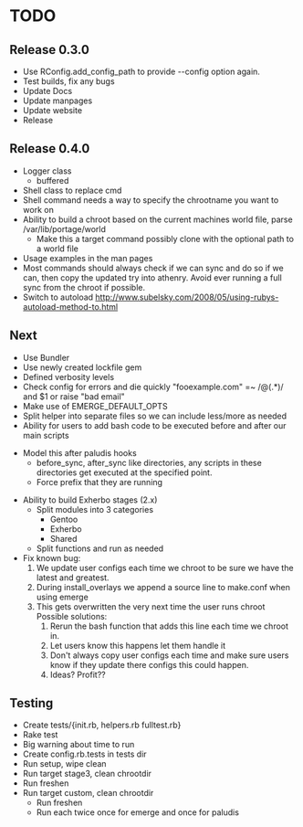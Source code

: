 TODO
=====

Release 0.3.0
--------------
* Use RConfig.add\_config\_path to provide --config option again.
* Test builds, fix any bugs
* Update Docs
* Update manpages
* Update website
* Release

Release 0.4.0
-------------
* Logger class
    - buffered
* Shell class to replace cmd
* Shell command needs a way to specify the chrootname you want to work on
* Ability to build a chroot based on the current machines world file, parse /var/lib/portage/world
    - Make this a target command possibly clone with the optional path to a world file
* Usage examples in the man pages
* Most commands should always check if we can sync and do so if we can, then copy the updated try into athenry. Avoid ever running a full sync from the chroot if possible. 
* Switch to autoload http://www.subelsky.com/2008/05/using-rubys-autoload-method-to.html

Next
----
* Use Bundler
* Use newly created lockfile gem
* Defined verbosity levels
* Check config for errors and die quickly 
    "fooexample.com" =~ /@(.*)/ and $1 or raise "bad email" 
* Make use of EMERGE\_DEFAULT\_OPTS
* Split helper into separate files so we can include less/more as needed
* Ability for users to add bash code to be executed before and after our main scripts
 - Model this after paludis hooks
    - before\_sync, after\_sync like directories, any scripts in these directories get executed
      at the specified point.
    - Force prefix that they are running
* Ability to build Exherbo stages (2.x)
    - Split modules into 3 categories
        - Gentoo
        - Exherbo
        - Shared
    - Split functions and run as needed
* Fix known bug:
   1. We update user configs each time we chroot to be sure we have the latest and greatest.
   2. During install\_overlays we append a source line to make.conf when using emerge
   3. This gets overwritten the very next time the user runs chroot
      Possible solutions:
      1. Rerun the bash function that adds this line each time we chroot in.
      2. Let users know this happens let them handle it
      3. Don't always copy user configs each time and make sure users know if they update 
         there configs this could happen.
      4. Ideas? Profit??

Testing
-------
* Create tests/{init.rb, helpers.rb fulltest.rb}
* Rake test
* Big warning about time to run
* Create config.rb.tests in tests dir
* Run setup, wipe clean
* Run target stage3, clean chrootdir
* Run freshen
* Run target custom, clean chrootdir
    - Run freshen
    - Run each twice once for emerge and once for paludis
